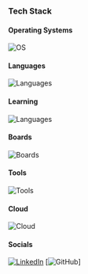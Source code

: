 ### Tech Stack  

#### Operating Systems  
![OS](https://skillicons.dev/icons?i=linux,arch,apple,ubuntu,kali)

#### Languages  
![Languages](https://skillicons.dev/icons?i=py,flask,html,CSS,mysql,sklearn,opencv)

#### Learning  
![Languages](https://skillicons.dev/icons?i=c,cpp,rust,ts,js,supabase,firebase,mongodb,sqlite,postgres)

#### Boards
![Boards](https://skillicons.dev/icons?i=arduino,raspberrypi,esp32)

#### Tools
![Tools](https://skillicons.dev/icons?i=git,github,vscode,jetbrainscanva)

#### Cloud
![Cloud](https://skillicons.dev/icons?i=aws,azure,googlecloud)

#### Socials
[![LinkedIn](https://img.shields.io/badge/LinkedIn-0A66C2?style=for-the-badge&logo=linkedin&logoColor=white)](https://www.linkedin.com/in/yourprofile) 
[![GitHub](https://img.shields.io/badge/GitHub-181717?style=for-the-badge&logo=github&logoColor=white)]
